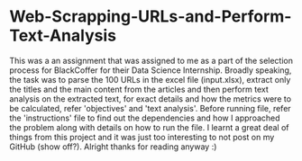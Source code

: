 # Web-Scrapping-URLs-and-Perform-Text-Analysis
This was a an assignment that was assigned to me as a part of the selection process for BlackCoffer for their Data Science Internship. Broadly speaking, the task was to parse the 100 URLs
in the excel file (input.xlsx), extract only the titles and the main content from the articles and then perform text analysis on the extracted text, for exact details and how the metrics were to be calculated, refer 'objectives' and 'text analysis'. Before running file, refer the 'instructions' file to find out the dependencies and how I approached the problem along with
details on how to run the file. I learnt a great deal of things from this project and it was just too interesting to not post on my GitHub (show off?). Alright thanks for reading anyway :)
